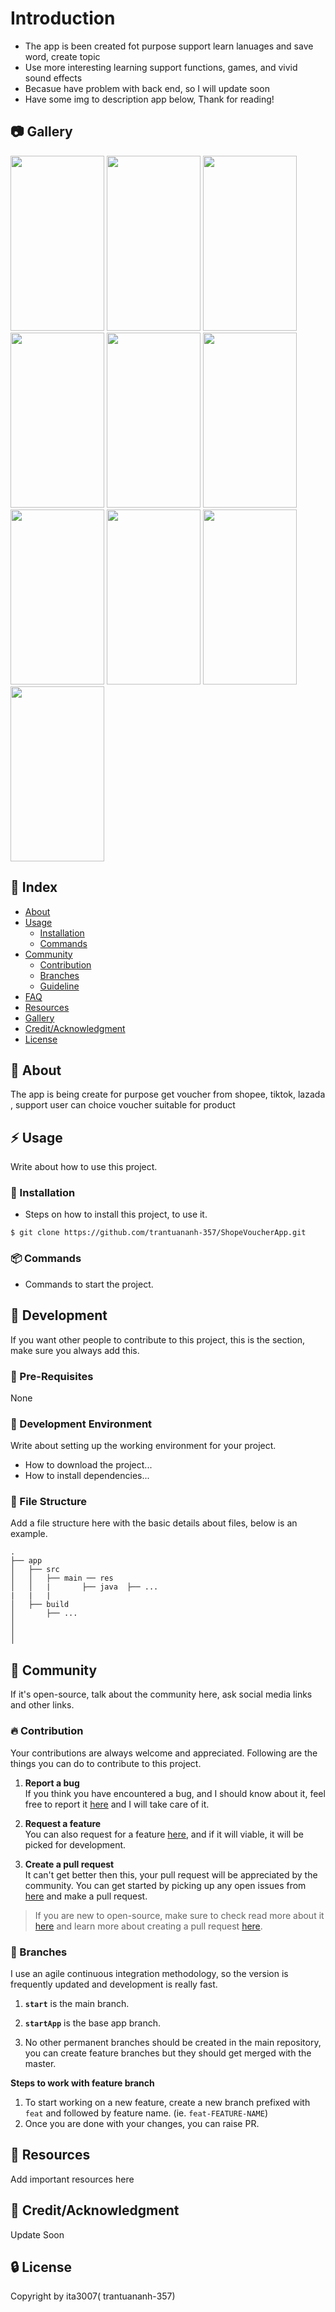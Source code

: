 # Introduction
- The app is been created fot purpose support learn lanuages and save word, create topic
- Use more interesting learning support functions, games, and vivid sound effects
- Becasue have problem with back end, so I will update soon
- Have some img to description app below, Thank for reading!

##  :camera: Gallery
<img src="https://github.com/trantuananh-357/QuzLetApp/assets/96402433/d30e0d49-8f0e-4c24-9e28-52d0a8f2f484" width="150" height="280">
<img src="https://github.com/trantuananh-357/QuzLetApp/assets/96402433/4da9f241-b733-4f89-81be-15e9a683da01484" width="150" height="280">
<img src="https://github.com/trantuananh-357/QuzLetApp/assets/96402433/8be73957-00fa-46d6-86ed-47498814ae75" width="150" height="280">
<img src="https://github.com/trantuananh-357/QuzLetApp/assets/96402433/bc56e7d1-1ccd-4f25-83d7-c7801150dfa9" width="150" height="280">
<img src="https://github.com/trantuananh-357/QuzLetApp/assets/96402433/8e0c68f0-afb5-40a5-975f-c473b803bc5c84" width="150" height="280">
<img src="https://github.com/trantuananh-357/QuzLetApp/assets/96402433/e0b6c5d0-568e-43ba-999e-9e1ec5e1791f" width="150" height="280">
<img src="https://github.com/trantuananh-357/QuzLetApp/assets/96402433/c676b24e-deb8-41bb-b92f-14976f5a30c3" width="150" height="280">
<img src="https://github.com/trantuananh-357/QuzLetApp/assets/96402433/6de91482-1ce5-4ae7-a65f-b6929498849e" width="150" height="280">
<img src="https://github.com/trantuananh-357/QuzLetApp/assets/96402433/c58a65ba-992e-4776-93fa-66d057c215964" width="150" height="280">
<img src="https://github.com/trantuananh-357/QuzLetApp/assets/96402433/6e782dcc-2101-45ac-bcc9-04ab761d616c4" width="150" height="280">


## :ledger: Index

- [About](#beginner-about)
- [Usage](#zap-usage)
  - [Installation](#electric_plug-installation)
  - [Commands](#package-commands)
- [Community](#cherry_blossom-community)
  - [Contribution](#fire-contribution)
  - [Branches](#cactus-branches)
  - [Guideline](#exclamation-guideline)  
- [FAQ](#question-faq)
- [Resources](#page_facing_up-resources)
- [Gallery](#camera-gallery)
- [Credit/Acknowledgment](#star2-creditacknowledgment)
- [License](#lock-license)

##  :beginner: About
The app is being create for purpose get voucher from shopee, tiktok, lazada , support user can choice voucher suitable for product

## :zap: Usage
Write about how to use this project.

###  :electric_plug: Installation
- Steps on how to install this project, to use it.

```
$ git clone https://github.com/trantuananh-357/ShopeVoucherApp.git
```

###  :package: Commands
- Commands to start the project.

##  :wrench: Development
If you want other people to contribute to this project, this is the section, make sure you always add this.

### :notebook: Pre-Requisites
None

###  :nut_and_bolt: Development Environment
Write about setting up the working environment for your project.
- How to download the project...
- How to install dependencies...


###  :file_folder: File Structure
Add a file structure here with the basic details about files, below is an example.

```
.
├── app
│   ├── src
│   │   ├── main ── res
│   │   |       ├── java  ├── ...
|   |   |
│   ├── build
│       ├── ...
│       
│   
│    
```

## :cherry_blossom: Community

If it's open-source, talk about the community here, ask social media links and other links.

 ###  :fire: Contribution

 Your contributions are always welcome and appreciated. Following are the things you can do to contribute to this project.

 1. **Report a bug** <br>
 If you think you have encountered a bug, and I should know about it, feel free to report it [here]() and I will take care of it.

 2. **Request a feature** <br>
 You can also request for a feature [here](), and if it will viable, it will be picked for development.  

 3. **Create a pull request** <br>
 It can't get better then this, your pull request will be appreciated by the community. You can get started by picking up any open issues from [here]() and make a pull request.

 > If you are new to open-source, make sure to check read more about it [here](https://www.digitalocean.com/community/tutorial_series/an-introduction-to-open-source) and learn more about creating a pull request [here](https://www.digitalocean.com/community/tutorials/how-to-create-a-pull-request-on-github).


 ### :cactus: Branches

 I use an agile continuous integration methodology, so the version is frequently updated and development is really fast.

1. **`start`** is the main branch.

2. **`startApp`** is the base app branch.

3. No other permanent branches should be created in the main repository, you can create feature branches but they should get merged with the master.

**Steps to work with feature branch**

1. To start working on a new feature, create a new branch prefixed with `feat` and followed by feature name. (ie. `feat-FEATURE-NAME`)
2. Once you are done with your changes, you can raise PR.

##  :page_facing_up: Resources
Add important resources here


## :star2: Credit/Acknowledgment
Update Soon

##  :lock: License
Copyright by ita3007( trantuananh-357)
